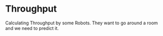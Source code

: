 # Throughput
Calculating Throughput by some Robots. They want to go around a room and we need to predict it.
